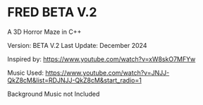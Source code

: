 # FRED BETA V.2
A 3D Horror Maze in C++

Version: BETA V.2
Last Update: December 2024

Inspired by: https://www.youtube.com/watch?v=xW8skO7MFYw

Music Used: https://www.youtube.com/watch?v=JNJJ-QkZ8cM&list=RDJNJJ-QkZ8cM&start_radio=1

Background Music not Included
